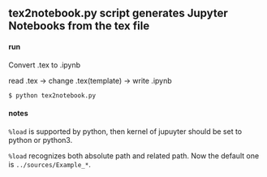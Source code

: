 ## tex2notebook.py script generates Jupyter Notebooks from the tex file

#### run

Convert .tex to .ipynb

read .tex -> change .tex(template) -> write .ipynb

```
$ python tex2notebook.py
```

#### notes
`%load` is supported by python, then kernel of jupuyter should be set to python or python3.

`%load` recognizes both absolute path and related path. Now the default one is `../sources/Example_*`.
